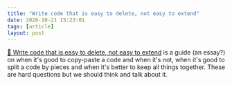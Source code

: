 ```yaml
---
title: "Write code that is easy to delete, not easy to extend"
date: 2020-10-21 15:23:01
tags: [article]
layout: post
---
```


[📄 Write code that is easy to delete, not easy to extend](https://programmingisterrible.com/post/139222674273/write-code-that-is-easy-to-delete-not-easy-to) is a guide (an essay?) on when it's good to copy-paste a code and when it's not, when it's good to split a code by pieces and when it's better to keep all things together. These are hard questions but we should think and talk about it.
